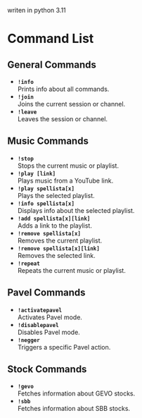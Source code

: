 writen in python 3.11


# Command List

## General Commands
- **`!info`**  
  Prints info about all commands.
- **`!join`**  
  Joins the current session or channel.
- **`!leave`**  
  Leaves the session or channel.

## Music Commands
- **`!stop`**  
  Stops the current music or playlist.
- **`!play [link]`**  
  Plays music from a YouTube link.
- **`!play spellista[x]`**  
  Plays the selected playlist.
- **`!info spellista[x]`**  
  Displays info about the selected playlist.
- **`!add spellista[x][link]`**  
  Adds a link to the playlist.
- **`!remove spellista[x]`**  
  Removes the current playlist.
- **`!remove spellista[x][link]`**  
  Removes the selected link.
- **`!repeat`**  
  Repeats the current music or playlist.

## Pavel Commands
- **`!activatepavel`**  
  Activates Pavel mode.
- **`!disablepavel`**  
  Disables Pavel mode.
- **`!negger`**  
  Triggers a specific Pavel action.

## Stock Commands
- **`!gevo`**  
  Fetches information about GEVO stocks.
- **`!sbb`**  
  Fetches information about SBB stocks.
